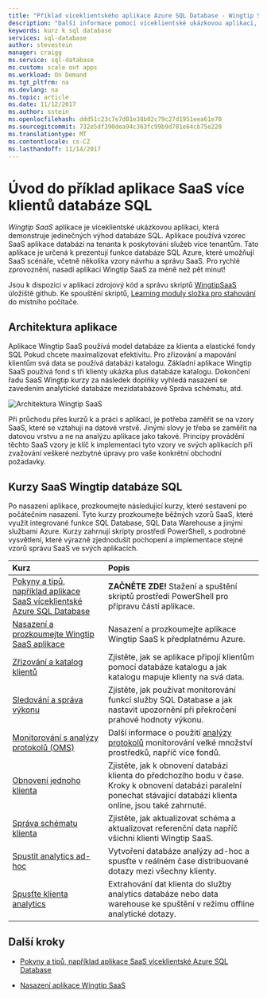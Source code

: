 ```yaml
---
title: "Příklad víceklientského aplikace Azure SQL Database - Wingtip SaaS | Microsoft Docs"
description: "Další informace pomocí víceklientské ukázkovou aplikaci, která používá databázi SQL Azure, například adresář Wingtip SaaS"
keywords: kurz k sql database
services: sql-database
author: stevestein
manager: craigg
ms.service: sql-database
ms.custom: scale out apps
ms.workload: On Demand
ms.tgt_pltfrm: na
ms.devlang: na
ms.topic: article
ms.date: 11/12/2017
ms.author: sstein
ms.openlocfilehash: ddd51c23c7e7d01e38b02c79c27d1951eea61e70
ms.sourcegitcommit: 732e5df390dea94c363fc99b9d781e64cb75e220
ms.translationtype: MT
ms.contentlocale: cs-CZ
ms.lasthandoff: 11/14/2017
---
```

# <a name="introduction-to-a-sql-database-multi-tenant-saas-app-example"></a>Úvod do příklad aplikace SaaS více klientů databáze SQL

*Wingtip SaaS* aplikace je víceklientské ukázkovou aplikaci, která demonstruje jedinečných výhod databáze SQL. Aplikace používá vzorec SaaS aplikace databází na tenanta k poskytování služeb více tenantům. Tato aplikace je určená k prezentují funkce databáze SQL Azure, které umožňují SaaS scénáře, včetně několika vzory návrhu a správu SaaS. Pro rychlé zprovoznění, nasadí aplikaci Wingtip SaaS za méně než pět minut!

Jsou k dispozici v aplikaci zdrojový kód a správu skriptů [WingtipSaaS](https://github.com/Microsoft/WingtipSaaS) úložiště github. Ke spouštění skriptů, [Learning moduly složka pro stahování](#download-and-unblock-the-wingtip-saas-scripts) do místního počítače.

## <a name="application-architecture"></a>Architektura aplikace

Aplikace Wingtip SaaS používá model databáze za klienta a elastické fondy SQL Pokud chcete maximalizovat efektivitu. Pro zřizování a mapování klientům svá data se používá databázi katalogu. Základní aplikace Wingtip SaaS používá fond s tři klienty ukázka plus databáze katalogu. Dokončení řadu SaaS Wingtip kurzy za následek doplňky vyhledá nasazení se zavedením analytické databáze mezidatabázové Správa schématu, atd.


![Architektura Wingtip SaaS](media/saas-dbpertenant-wingtip-app-overview/app-architecture.png)


Při průchodu přes kurzů k a práci s aplikací, je potřeba zaměřit se na vzory SaaS, které se vztahují na datové vrstvě. Jinými slovy je třeba se zaměřit na datovou vrstvu a ne na analýzu aplikace jako takové. Principy provádění těchto SaaS vzory je klíč k implementaci tyto vzory ve svých aplikacích při zvažování veškeré nezbytné úpravy pro vaše konkrétní obchodní požadavky.

## <a name="sql-database-wingtip-saas-tutorials"></a>Kurzy SaaS Wingtip databáze SQL

Po nasazení aplikace, prozkoumejte následující kurzy, které sestavení po počátečním nasazení. Tyto kurzy prozkoumejte běžných vzorů SaaS, které využít integrované funkce SQL Database, SQL Data Warehouse a jinými službami Azure. Kurzy zahrnují skripty prostředí PowerShell, s podrobné vysvětlení, které výrazně zjednodušit pochopení a implementace stejné vzorů správu SaaS ve svých aplikacích.


| Kurz | Popis |
|:--|:--|
| [Pokyny a tipů, například aplikace SaaS víceklientské Azure SQL Database](saas-dbpertenant-wingtip-app-guidance-tips.md) | **ZAČNĚTE ZDE!** Stažení a spuštění skriptů prostředí PowerShell pro přípravu částí aplikace. |
|[Nasazení a prozkoumejte Wingtip SaaS aplikace](saas-dbpertenant-get-started-deploy.md)|  Nasazení a prozkoumejte aplikace Wingtip SaaS k předplatnému Azure. |
|[Zřizování a katalog klientů](saas-dbpertenant-provision-and-catalog.md)| Zjistěte, jak se aplikace připojí klientům pomocí databáze katalogu a jak katalogu mapuje klienty na svá data. |
|[Sledování a správa výkonu](saas-dbpertenant-performance-monitoring.md)| Zjistěte, jak používat monitorování funkcí služby SQL Database a jak nastavit upozornění při překročení prahové hodnoty výkonu. |
|[Monitorování s analýzy protokolů (OMS)](saas-dbpertenant-log-analytics.md) | Další informace o použití [analýzy protokolů](../log-analytics/log-analytics-overview.md) monitorování velké množství prostředků, napříč více fondů. |
|[Obnovení jednoho klienta](saas-dbpertenant-restore-single-tenant.md)| Zjistěte, jak k obnovení databázi klienta do předchozího bodu v čase. Kroky k obnovení databázi paralelní ponechat stávající databázi klienta online, jsou také zahrnuté. |
|[Správa schématu klienta](saas-tenancy-schema-management.md)| Zjistěte, jak aktualizovat schéma a aktualizovat referenční data napříč všichni klienti Wingtip SaaS. |
|[Spustit analytics ad-hoc](saas-tenancy-adhoc-analytics.md) | Vytvoření databáze analýzy ad-hoc a spusťte v reálném čase distribuované dotazy mezi všechny klienty.  |
|[Spusťte klienta analytics](saas-tenancy-tenant-analytics.md) | Extrahování dat klienta do služby analytics databáze nebo data warehouse ke spuštění v režimu offline analytické dotazy. |


## <a name="next-steps"></a>Další kroky

- [Pokyny a tipů, například aplikace SaaS víceklientské Azure SQL Database](saas-dbpertenant-wingtip-app-guidance-tips.md)

- [Nasazení aplikace Wingtip SaaS](saas-dbpertenant-get-started-deploy.md)
